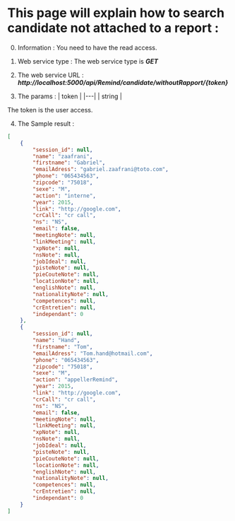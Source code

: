 # This page will explain how to search candidate not attached to a report :

0. Information : 
You need to have the read access.

1. Web service type : 
The web service type is ***GET***

2. The web service URL : 
***http://localhost:5000/api/Remind/candidate/withoutRapport/{token}***

3. The params : 
|  token |
|---| 
|  string |

The token is the user access.

4. The Sample result : 

```json
[
    {
        "session_id": null,
        "name": "zaafrani",
        "firstname": "Gabriel",
        "emailAdress": "gabriel.zaafrani@toto.com",
        "phone": "065434563",
        "zipcode": "75018",
        "sexe": "M",
        "action": "interne",
        "year": 2015,
        "link": "http://google.com",
        "crCall": "cr call",
        "ns": "NS",
        "email": false,
        "meetingNote": null,
        "linkMeeting": null,
        "xpNote": null,
        "nsNote": null,
        "jobIdeal": null,
        "pisteNote": null,
        "pieCouteNote": null,
        "locationNote": null,
        "englishNote": null,
        "nationalityNote": null,
        "competences": null,
        "crEntretien": null,
        "independant": 0
    },
    {
        "session_id": null,
        "name": "Hand",
        "firstname": "Tom",
        "emailAdress": "Tom.hand@hotmail.com",
        "phone": "065434563",
        "zipcode": "75018",
        "sexe": "M",
        "action": "appellerRemind",
        "year": 2015,
        "link": "http://google.com",
        "crCall": "cr call",
        "ns": "NS",
        "email": false,
        "meetingNote": null,
        "linkMeeting": null,
        "xpNote": null,
        "nsNote": null,
        "jobIdeal": null,
        "pisteNote": null,
        "pieCouteNote": null,
        "locationNote": null,
        "englishNote": null,
        "nationalityNote": null,
        "competences": null,
        "crEntretien": null,
        "independant": 0
    }
]
```
